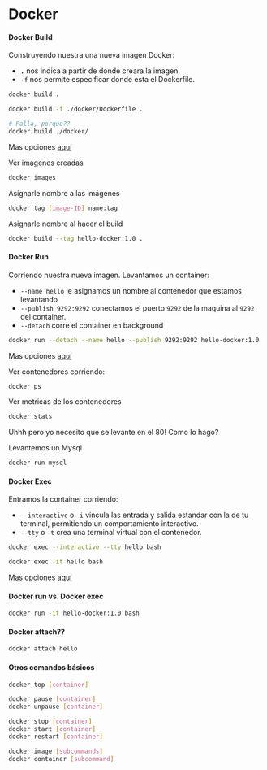 Docker
======

#### Docker Build

Construyendo nuestra una nueva imagen Docker:
- **`.`** nos indica a partir de donde creara la imagen.
- `-f` nos permite especificar donde esta el Dockerfile.

```bash
docker build .

docker build -f ./docker/Dockerfile .

# Falla, porque??
docker build ./docker/
```
Mas opciones [aquí](https://docs.docker.com/engine/reference/commandline/build/)

Ver imágenes creadas
```bash
docker images
```

Asignarle nombre a las imágenes
```bash
docker tag [image-ID] name:tag
```

Asignarle nombre al hacer el build
```bash
docker build --tag hello-docker:1.0 .
```

#### Docker Run

Corriendo nuestra nueva imagen. Levantamos un container:
- `--name hello` le asignamos un nombre al contenedor que estamos levantando
- `--publish 9292:9292` conectamos el puerto `9292` de la maquina al `9292` del container.
- `--detach` corre el container en background
```bash
docker run --detach --name hello --publish 9292:9292 hello-docker:1.0
```
Mas opciones [aquí](https://docs.docker.com/engine/reference/commandline/run/)

Ver contenedores corriendo:
```bash
docker ps
```

Ver metricas de los contenedores
```bash
docker stats
```

Uhhh pero yo necesito que se levante en el 80! Como lo hago?

Levantemos un Mysql
```bash
docker run mysql
```

#### Docker Exec

Entramos la container corriendo:
- `--interactive` o `-i` vincula las entrada y salida estandar con la de tu terminal, permitiendo un comportamiento interactivo.
- `--tty` o `-t` crea una terminal virtual con el contenedor.
```bash
docker exec --interactive --tty hello bash

docker exec -it hello bash
```
Mas opciones [aquí](https://docs.docker.com/engine/reference/commandline/exec/)


#### Docker run vs. Docker exec
```bash
docker run -it hello-docker:1.0 bash
```

#### Docker attach??
```bash
docker attach hello
```

#### Otros comandos básicos
```bash
docker top [container]

docker pause [container]
docker unpause [container]

docker stop [container]
docker start [container]
docker restart [container]

docker image [subcommands]
docker container [subcommand]
```
